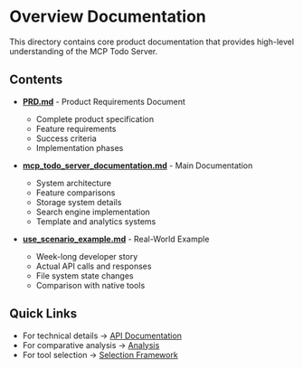 # Overview Documentation

This directory contains core product documentation that provides high-level understanding of the MCP Todo Server.

## Contents

- **[PRD.md](./PRD.md)** - Product Requirements Document
  - Complete product specification
  - Feature requirements
  - Success criteria
  - Implementation phases

- **[mcp_todo_server_documentation.md](./mcp_todo_server_documentation.md)** - Main Documentation
  - System architecture
  - Feature comparisons
  - Storage system details
  - Search engine implementation
  - Template and analytics systems

- **[use_scenario_example.md](./use_scenario_example.md)** - Real-World Example
  - Week-long developer story
  - Actual API calls and responses
  - File system state changes
  - Comparison with native tools

## Quick Links

- For technical details → [API Documentation](../api/)
- For comparative analysis → [Analysis](../analysis/)
- For tool selection → [Selection Framework](../selection/)